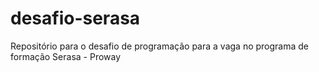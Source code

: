 # desafio-serasa
Repositório para o desafio de programação para a vaga no programa de formação Serasa - Proway
